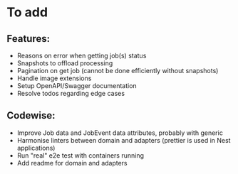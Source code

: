 # To add

## Features: 
- Reasons on error when getting job(s) status
- Snapshots to offload processing
- Pagination on get job (cannot be done efficiently without snapshots)
- Handle image extensions
- Setup OpenAPI/Swagger documentation 
- Resolve todos regarding edge cases

## Codewise: 
- Improve Job data and JobEvent data attributes, probably with generic
- Harmonise linters between domain and adapters (prettier is used in Nest applications)
- Run "real" e2e test with containers running
- Add readme for domain and adapters
